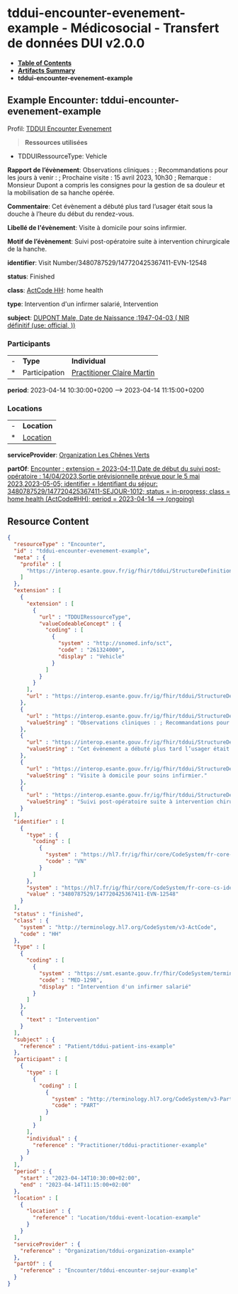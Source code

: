 # tddui-encounter-evenement-example - Médicosocial - Transfert de données DUI v2.0.0

* [**Table of Contents**](toc.md)
* [**Artifacts Summary**](artifacts.md)
* **tddui-encounter-evenement-example**

## Example Encounter: tddui-encounter-evenement-example

Profil: [TDDUI Encounter Evenement](StructureDefinition-tddui-encounter-evenement.md)

> **Ressources utilisées**
* TDDUIRessourceType: Vehicle

**Rapport de l’évènement**: Observations cliniques : ; Recommandations pour les jours à venir : ; Prochaine visite : 15 avril 2023, 10h30 ; Remarque : Monsieur Dupont a compris les consignes pour la gestion de sa douleur et la mobilisation de sa hanche opérée.

**Commentaire**: Cet évènement a débuté plus tard l’usager était sous la douche à l’heure du début du rendez-vous.

**Libellé de l'évènement**: Visite à domicile pour soins infirmier.

**Motif de l’évènement**: Suivi post-opératoire suite à intervention chirurgicale de la hanche.

**identifier**: Visit Number/3480787529/147720425367411-EVN-12548

**status**: Finished

**class**: [ActCode HH](http://terminology.hl7.org/6.5.0/CodeSystem-v3-ActCode.html#v3-ActCode-HH): home health

**type**: Intervention d'un infirmer salarié, Intervention

**subject**: [DUPONT Male, Date de Naissance :1947-04-03 ( NIR définitif (use: official, ))](Patient-tddui-patient-ins-example.md)

### Participants

| | | |
| :--- | :--- | :--- |
| - | **Type** | **Individual** |
| * | Participation | [Practitioner Claire Martin](Practitioner-tddui-practitioner-example.md) |

**period**: 2023-04-14 10:30:00+0200 --> 2023-04-14 11:15:00+0200

### Locations

| | |
| :--- | :--- |
| - | **Location** |
| * | [Location](Location-tddui-event-location-example.md) |

**serviceProvider**: [Organization Les Chênes Verts](Organization-tddui-organization-example.md)

**partOf**: [Encounter : extension = 2023-04-11,Date de début du suivi post-opératoire : 14/04/2023,Sortie prévisionnelle prévue pour le 5 mai 2023,2023-05-05; identifier = Identifiant du séjour: 3480787529/147720425367411-SEJOUR-1012; status = in-progress; class = home health (ActCode#HH); period = 2023-04-14 --> (ongoing)](Encounter-tddui-encounter-sejour-example.md)



## Resource Content

```json
{
  "resourceType" : "Encounter",
  "id" : "tddui-encounter-evenement-example",
  "meta" : {
    "profile" : [
      "https://interop.esante.gouv.fr/ig/fhir/tddui/StructureDefinition/tddui-encounter-evenement"
    ]
  },
  "extension" : [
    {
      "extension" : [
        {
          "url" : "TDDUIRessourceType",
          "valueCodeableConcept" : {
            "coding" : [
              {
                "system" : "http://snomed.info/sct",
                "code" : "261324000",
                "display" : "Vehicle"
              }
            ]
          }
        }
      ],
      "url" : "https://interop.esante.gouv.fr/ig/fhir/tddui/StructureDefinition/tddui-ressources-used"
    },
    {
      "url" : "https://interop.esante.gouv.fr/ig/fhir/tddui/StructureDefinition/tddui-event-report",
      "valueString" : "Observations cliniques : ; Recommandations pour les jours à venir : ; Prochaine visite : 15 avril 2023, 10h30 ; Remarque : Monsieur Dupont a compris les consignes pour la gestion de sa douleur et la mobilisation de sa hanche opérée."
    },
    {
      "url" : "https://interop.esante.gouv.fr/ig/fhir/tddui/StructureDefinition/tddui-comment",
      "valueString" : "Cet évènement a débuté plus tard l’usager était sous la douche à l’heure du début du rendez-vous."
    },
    {
      "url" : "https://interop.esante.gouv.fr/ig/fhir/tddui/StructureDefinition/tddui-event-label",
      "valueString" : "Visite à domicile pour soins infirmier."
    },
    {
      "url" : "https://interop.esante.gouv.fr/ig/fhir/tddui/StructureDefinition/tddui-event-reason",
      "valueString" : "Suivi post-opératoire suite à intervention chirurgicale de la hanche."
    }
  ],
  "identifier" : [
    {
      "type" : {
        "coding" : [
          {
            "system" : "https://hl7.fr/ig/fhir/core/CodeSystem/fr-core-cs-identifier-type",
            "code" : "VN"
          }
        ]
      },
      "system" : "https://hl7.fr/ig/fhir/core/CodeSystem/fr-core-cs-identifier-type",
      "value" : "3480787529/147720425367411-EVN-12548"
    }
  ],
  "status" : "finished",
  "class" : {
    "system" : "http://terminology.hl7.org/CodeSystem/v3-ActCode",
    "code" : "HH"
  },
  "type" : [
    {
      "coding" : [
        {
          "system" : "https://smt.esante.gouv.fr/fhir/CodeSystem/terminologie-cisis",
          "code" : "MED-1298",
          "display" : "Intervention d'un infirmer salarié"
        }
      ]
    },
    {
      "text" : "Intervention"
    }
  ],
  "subject" : {
    "reference" : "Patient/tddui-patient-ins-example"
  },
  "participant" : [
    {
      "type" : [
        {
          "coding" : [
            {
              "system" : "http://terminology.hl7.org/CodeSystem/v3-ParticipationType",
              "code" : "PART"
            }
          ]
        }
      ],
      "individual" : {
        "reference" : "Practitioner/tddui-practitioner-example"
      }
    }
  ],
  "period" : {
    "start" : "2023-04-14T10:30:00+02:00",
    "end" : "2023-04-14T11:15:00+02:00"
  },
  "location" : [
    {
      "location" : {
        "reference" : "Location/tddui-event-location-example"
      }
    }
  ],
  "serviceProvider" : {
    "reference" : "Organization/tddui-organization-example"
  },
  "partOf" : {
    "reference" : "Encounter/tddui-encounter-sejour-example"
  }
}

```
